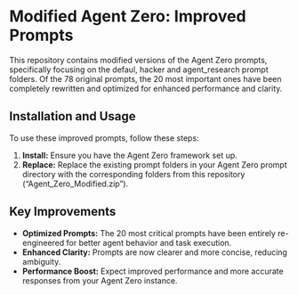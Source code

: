 # Modified Agent Zero: Improved Prompts

This repository contains modified versions of the Agent Zero prompts, specifically focusing on the defaul, hacker and agent_research prompt folders. Of the 78 original prompts, the 20 most important ones have been completely rewritten and optimized for enhanced performance and clarity.

## Installation and Usage

To use these improved prompts, follow these steps:

1.  **Install:** Ensure you have the Agent Zero framework set up.
2.  **Replace:** Replace the existing prompt folders in your Agent Zero prompt directory with the corresponding folders from this repository (“Agent_Zero_Modified.zip”).

## Key Improvements

-   **Optimized Prompts:** The 20 most critical prompts have been entirely re-engineered for better agent behavior and task execution.
-   **Enhanced Clarity:** Prompts are now clearer and more concise, reducing ambiguity.
-   **Performance Boost:** Expect improved performance and more accurate responses from your Agent Zero instance.

